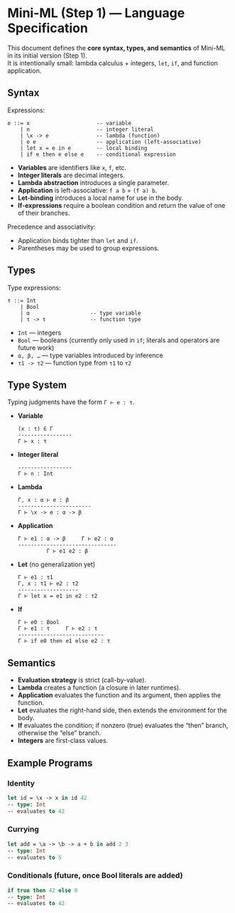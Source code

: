 # Mini-ML (Step 1) — Language Specification

This document defines the **core syntax, types, and semantics** of Mini-ML in its initial version (Step 1).  
It is intentionally small: lambda calculus + integers, `let`, `if`, and function application.

## Syntax

Expressions:

```
e ::= x                     -- variable
    | n                     -- integer literal
    | \x -> e               -- lambda (function)
    | e e                   -- application (left-associative)
    | let x = e in e        -- local binding
    | if e then e else e    -- conditional expression
```

- **Variables** are identifiers like `x`, `f`, etc.
- **Integer literals** are decimal integers.
- **Lambda abstraction** introduces a single parameter.
- **Application** is left-associative: `f a b` = `(f a) b`.
- **Let-binding** introduces a local name for use in the body.
- **If-expressions** require a boolean condition and return the value of one of their branches.

Precedence and associativity:

- Application binds tighter than `let` and `if`.
- Parentheses may be used to group expressions.

## Types

Type expressions:

```
τ ::= Int
    | Bool
    | α                   -- type variable
    | τ -> τ              -- function type
```

- `Int` — integers
- `Bool` — booleans (currently only used in `if`; literals and operators are future work)
- `α, β, …` — type variables introduced by inference
- `τ1 -> τ2` — function type from `τ1` to `τ2`

## Type System

Typing judgments have the form `Γ ⊢ e : τ`.

- **Variable**
  ```
  (x : τ) ∈ Γ
  -----------------
  Γ ⊢ x : τ
  ```

- **Integer literal**
  ```
  -----------------
  Γ ⊢ n : Int
  ```

- **Lambda**
  ```
  Γ, x : α ⊢ e : β
  -----------------------
  Γ ⊢ \x -> e : α -> β
  ```

- **Application**
  ```
  Γ ⊢ e1 : α -> β     Γ ⊢ e2 : α
  -------------------------------
           Γ ⊢ e1 e2 : β
  ```

- **Let** (no generalization yet)
  ```
  Γ ⊢ e1 : τ1
  Γ, x : τ1 ⊢ e2 : τ2
  -------------------
  Γ ⊢ let x = e1 in e2 : τ2
  ```

- **If**
  ```
  Γ ⊢ e0 : Bool
  Γ ⊢ e1 : τ     Γ ⊢ e2 : τ
  ---------------------------
  Γ ⊢ if e0 then e1 else e2 : τ
  ```

## Semantics

- **Evaluation strategy** is strict (call-by-value).
- **Lambda** creates a function (a closure in later runtimes).
- **Application** evaluates the function and its argument, then applies the function.
- **Let** evaluates the right-hand side, then extends the environment for the body.
- **If** evaluates the condition; if nonzero (true) evaluates the “then” branch, otherwise the “else” branch.
- **Integers** are first-class values.

## Example Programs

### Identity
```ml
let id = \x -> x in id 42
-- type: Int
-- evaluates to 42
```

### Currying
```ml
let add = \a -> \b -> a + b in add 2 3
-- type: Int
-- evaluates to 5
```

### Conditionals (future, once Bool literals are added)
```ml
if true then 42 else 0
-- type: Int
-- evaluates to 42
```
